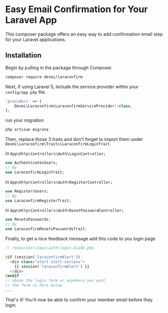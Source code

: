 # Easy Email Confirmation for Your Laravel App

  This composer package offers an easy way to add confiirmation email step for your Laravel applications.

## Installation

Begin by pulling in the package through Composer.

```bash
composer require devmi/laraconfirm
```

Next, if using Laravel 5, include the service provider within your `config/app.php` file.

```php
'providers' => [
    Devmi\Laraconfirm\LaraconfirmServiceProvider::class,
];
```

run your migration
```bash
php artisan migrate
```

Then, replace those 3 traits and don't forget to import them under `Devmi\Laraconfirm\Traits\LaraconfirmLoginTrait`

in `App\Http\Controllers\Auth\LoginController;`
```php
use AuthenticatesUsers;
// By
use LaraconfirmLoginTrait;
```

in `App\Http\Controllers\Auth\RegisterController;`
```php
use RegistersUsers;
// By
use LaraconfirmRegisterTrait;
```

in `App\Http\Controllers\Auth\ResetPasswordController;`
```php
use ResetsPasswords;
// By
use LaraconfirmResetsPasswordsTrait;
```


Finally, to get a nice feedback message add this code to you login page

```php
// resources\views\auth\login.blade.php

@if (session('laraconfirmAlert'))
  <div class="alert alert-success">
    {{ session('laraconfirmAlert') }}
  </div>
@endif
// above the login form or anywhere you want
// the form is here below
...

```

That's it! You'll now be able to confirm your member email before they login.

